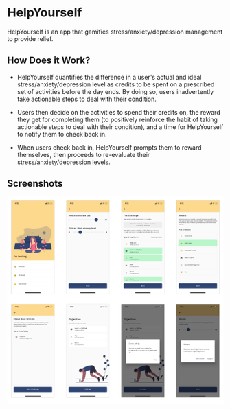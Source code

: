 # HelpYourself
HelpYourself is an app that gamifies stress/anxiety/depression management to provide relief.

## How Does it Work?
- HelpYourself quantifies the difference in a user's actual and ideal stress/anxiety/depression level as credits to be spent on a prescribed set of activities before the day ends. By doing so, users inadvertently take actionable steps to deal with their condition.

- Users then decide on the activities to spend their credits on, the reward they get for completing them (to positively reinforce the habit of taking actionable steps to deal with their condition), and a time for HelpYourself to notify them to check back in.

- When users check back in, HelpYourself prompts them to reward themselves, then proceeds to re-evaluate their stress/anxiety/depression levels.

## Screenshots
![HelpYourself app screenshots](examples/screenshots/main.png)